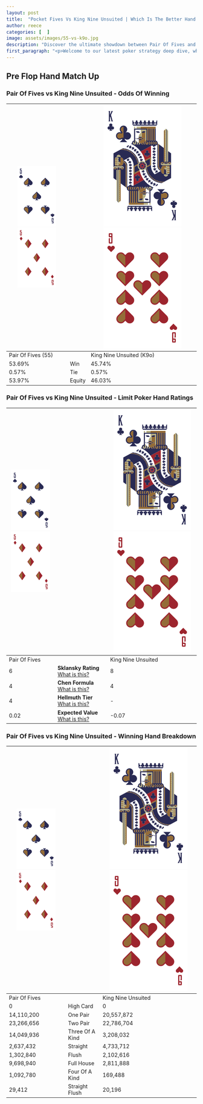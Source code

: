 ```yaml
---
layout: post
title:  "Pocket Fives Vs King Nine Unsuited | Which Is The Better Hand In Poker? A Complete Guide"
author: reece
categories: [  ]
image: assets/images/55-vs-k9o.jpg
description: "Discover the ultimate showdown between Pair Of Fives and King Nine Unsuited in poker! Uncover the odds, strategies, and scenarios where one hand triumphs over the other. Get ready to up your poker game with this thrilling analysis."
first_paragraph: "<p>Welcome to our latest poker strategy deep dive, where we're pitting two distinct hands against each other in a high-stakes showdown: Pair Of Fives vs King Nine Unsuited.</p><p>In the dynamic world of poker, every decision counts, and knowing which hand holds the upper hand is key to your success at the table.</p><p>In this article, we'll dissect these two hands, explore the scenarios where one dominates the other, and equip you with the knowledge to make strategic choices that can tip the odds in your favor.</p><p>Get ready to unravel the intriguing dynamics of these poker hands and elevate your game to new heights.</p>"
---
```




[comment]: # (sp0)

## Pre Flop Hand Match Up

<div class="table hand-ratings" markdown="1"> 



### Pair Of Fives vs King Nine Unsuited - Odds Of Winning


    
| ![image info](assets/images/hand1/5.png) ![image info](assets/images/hand1/5o.png) |  | ![image info](assets/images/hand2/K.png) ![image info](assets/images/hand2/9o.png) |
| -------- | -------- | -------- |
| Pair Of Fives (55) |  | King Nine Unsuited (K9o) |
| 53.69% | Win | 45.74% |
| 0.57% | Tie | 0.57% |
| 53.97% | Equity | 46.03% |




[comment]: # (sp1)



### Pair Of Fives vs King Nine Unsuited - Limit Poker Hand Ratings


    
| ![image info](assets/images/hand1/5.png) ![image info](assets/images/hand1/5o.png) |  | ![image info](assets/images/hand2/K.png) ![image info](assets/images/hand2/9o.png) |
| -------- | -------- | -------- |
| Pair Of Fives |  | King Nine Unsuited |
| 6 | **Sklansky Rating** [What is this?](/sklansky-rating-explained) | 8 |
| 4 | **Chen Formula** [What is this?](/chen-formula-explained) | 4 |
| 4 | **Hellmuth Tier** [What is this?](/Hellmuth-tier-explained) | - |
| 0.02 | **Expected Value** [What is this?](/expected-value-explained) | -0.07 |




[comment]: # (sp2)



### Pair Of Fives vs King Nine Unsuited - Winning Hand Breakdown


    
| ![image info](assets/images/hand1/5.png) ![image info](assets/images/hand1/5o.png) |  | ![image info](assets/images/hand2/K.png) ![image info](assets/images/hand2/9o.png) |
| -------- | -------- | -------- |
| Pair Of Fives |  | King Nine Unsuited |
| 0 | High Card | 0 |
| 14,110,200 | One Pair | 20,557,872 |
| 23,266,656 | Two Pair | 22,786,704 |
| 14,049,936 | Three Of A Kind | 3,208,032 |
| 2,637,432 | Straight | 4,733,712 |
| 1,302,840 | Flush | 2,102,616 |
| 9,698,940 | Full House | 2,811,888 |
| 1,092,780 | Four Of A Kind | 169,488 |
| 29,412 | Straight Flush | 20,196 |




[comment]: # (sp3)



</div>

[comment]: # (sp4)



[comment]: # (sp5)

